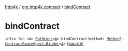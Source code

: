 [http4k](../index.md) / [org.http4k.contract](index.md) / [bindContract](./bind-contract.md)

# bindContract

`infix fun <A> `[`PathLens`](../org.http4k.lens/-path-lens/index.md)`<`[`A`](bind-contract.md#A)`>.bindContract(method: `[`Method`](../org.http4k.core/-method/index.md)`): `[`ContractRouteSpec1.Binder`](-contract-route-spec1/-binder/index.md)`<`[`A`](bind-contract.md#A)`>` [(source)](https://github.com/http4k/http4k/blob/master/http4k-contract/src/main/kotlin/org/http4k/contract/extensions.kt#L36)